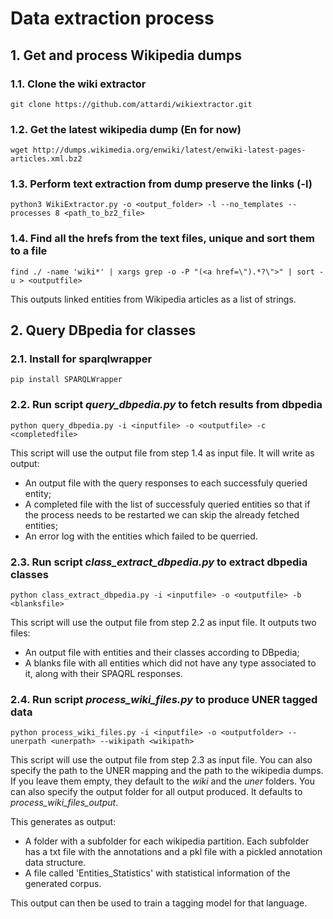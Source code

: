 # Data extraction process

## 1. Get and process Wikipedia dumps

### 1.1. Clone the wiki extractor

```
git clone https://github.com/attardi/wikiextractor.git
```
### 1.2. Get the latest wikipedia dump (En for now)
```
wget http://dumps.wikimedia.org/enwiki/latest/enwiki-latest-pages-articles.xml.bz2
```
### 1.3. Perform text extraction from dump preserve the links (-l)
```
python3 WikiExtractor.py -o <output_folder> -l --no_templates --processes 8 <path_to_bz2_file>
```
### 1.4. Find all the hrefs from the text files, unique and sort them to a file 
```
find ./ -name 'wiki*' | xargs grep -o -P "(<a href=\").*?\">" | sort -u > <outputfile>
```
This outputs linked entities from Wikipedia articles as a list of strings.

## 2. Query DBpedia for classes
### 2.1.  Install for sparqlwrapper
```
pip install SPARQLWrapper
```
### 2.2. Run script _query_dbpedia.py_ to fetch results from dbpedia
```
python query_dbpedia.py -i <inputfile> -o <outputfile> -c <completedfile>
```
This script will use the output file from step 1.4 as input file. It will write as output:
- An output file with the query responses to each successfuly queried entity;
- A completed file with the list of successfuly queried entities so that if the process needs to be restarted we can skip the already fetched entities;
- An error log with the entities which failed to be querried.

### 2.3. Run script _class_extract_dbpedia.py_ to extract dbpedia classes
```
python class_extract_dbpedia.py -i <inputfile> -o <outputfile> -b <blanksfile>
```
This script will use the output file from step 2.2 as input file. It outputs two files:
- An output file with entities and their classes according to DBpedia;
- A blanks file with all entities which did not have any type associated to it, along with their SPAQRL responses.

### 2.4. Run script _process_wiki_files.py_ to produce UNER tagged data
```
python process_wiki_files.py -i <inputfile> -o <outputfolder> --unerpath <unerpath> --wikipath <wikipath>
```
This script will use the output file from step 2.3 as input file.
You can also specify the path to the UNER mapping and the path to the wikipedia dumps. If you leave them empty, they default to the _wiki_ and the _uner_ folders.
You can also specify the output folder for all output produced. It defaults to _process_wiki_files_output_.

This generates as output:
- A folder with a subfolder for each wikipedia partition. Each subfolder has a txt file with the annotations and a pkl file with a pickled annotation data structure. 
- A file called 'Entities_Statistics' with statistical information of the generated corpus.

This output can then be used to train a tagging model for that language.
